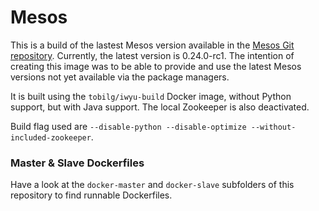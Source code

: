 # Mesos
This is a build of the lastest Mesos version available in the [Mesos Git repository](https://github.com/apache/mesos). Currently, the latest version is 0.24.0-rc1. 
The intention of creating this image was to be able to provide and use the latest Mesos versions not yet available via the package managers.

It is built using the `tobilg/iwyu-build` Docker image, without Python support, but with Java support. The local Zookeeper is also deactivated.

Build flag used are `--disable-python --disable-optimize --without-included-zookeeper`.

### Master & Slave Dockerfiles
Have a look at the `docker-master` and `docker-slave` subfolders of this repository to find runnable Dockerfiles. 
